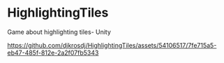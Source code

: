# HighlightingTiles
Game about highlighting tiles- Unity


https://github.com/djkrosdj/HighlightingTiles/assets/54106517/7fe715a5-eb47-485f-812e-2a2f07fb5343

